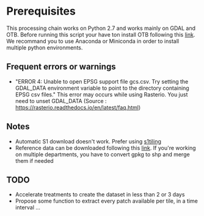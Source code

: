 # Prerequisites
This processing chain works on Python 2.7 and works mainly on GDAL and OTB.
Before running this script your have ton install OTB following this [link](https://www.orfeo-toolbox.org/ "link").
We recommand you to use Anaconda or Miniconda in order to install multiple python environments.

## Frequent errors or warnings
- "ERROR 4: Unable to open EPSG support file gcs.csv.  Try setting the GDAL_DATA environment variable to point to the directory containing EPSG csv files." This error may occurs while using Rasterio. You just need to unset GDAL_DATA (Source : https://rasterio.readthedocs.io/en/latest/faq.html)

## Notes
- Automatic S1 download doesn't work. Prefer using [s1tiling](https://s1-tiling.pages.orfeo-toolbox.org/s1tiling/latest/install.html)
- Reference data can be downloaded following this [link](https://www.geograndest.fr/portail/fr/projets/occupation-du-sol "link"). If you're working on multiple departments, you have to convert gpkg to shp and merge them if needed

## TODO
- Accelerate treatments to create the dataset in less than 2 or 3 days
- Propose some function to extract every patch available per tile, in a time interval ...
